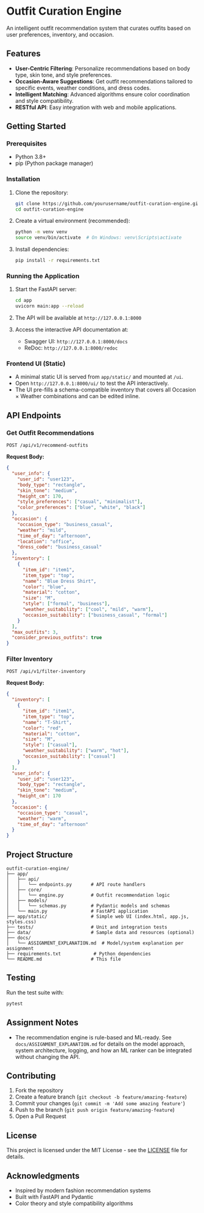 # Outfit Curation Engine

An intelligent outfit recommendation system that curates outfits based on user preferences, inventory, and occasion.

## Features

- **User-Centric Filtering**: Personalize recommendations based on body type, skin tone, and style preferences.
- **Occasion-Aware Suggestions**: Get outfit recommendations tailored to specific events, weather conditions, and dress codes.
- **Intelligent Matching**: Advanced algorithms ensure color coordination and style compatibility.
- **RESTful API**: Easy integration with web and mobile applications.

## Getting Started

### Prerequisites

- Python 3.8+
- pip (Python package manager)

### Installation

1. Clone the repository:
   ```bash
   git clone https://github.com/yourusername/outfit-curation-engine.git
   cd outfit-curation-engine
   ```

2. Create a virtual environment (recommended):
   ```bash
   python -m venv venv
   source venv/bin/activate  # On Windows: venv\Scripts\activate
   ```

3. Install dependencies:
   ```bash
   pip install -r requirements.txt
   ```

### Running the Application

1. Start the FastAPI server:
   ```bash
   cd app
   uvicorn main:app --reload
   ```

2. The API will be available at `http://127.0.0.1:8000`

3. Access the interactive API documentation at:
   - Swagger UI: `http://127.0.0.1:8000/docs`
   - ReDoc: `http://127.0.0.1:8000/redoc`

### Frontend UI (Static)

- A minimal static UI is served from `app/static/` and mounted at `/ui`.
- Open `http://127.0.0.1:8000/ui/` to test the API interactively.
- The UI pre-fills a schema-compatible inventory that covers all Occasion × Weather combinations and can be edited inline.

## API Endpoints

### Get Outfit Recommendations

```http
POST /api/v1/recommend-outfits
```

**Request Body:**
```json
{
  "user_info": {
    "user_id": "user123",
    "body_type": "rectangle",
    "skin_tone": "medium",
    "height_cm": 170,
    "style_preferences": ["casual", "minimalist"],
    "color_preferences": ["blue", "white", "black"]
  },
  "occasion": {
    "occasion_type": "business_casual",
    "weather": "mild",
    "time_of_day": "afternoon",
    "location": "office",
    "dress_code": "business_casual"
  },
  "inventory": [
    {
      "item_id": "item1",
      "item_type": "top",
      "name": "Blue Dress Shirt",
      "color": "blue",
      "material": "cotton",
      "size": "M",
      "style": ["formal", "business"],
      "weather_suitability": ["cool", "mild", "warm"],
      "occasion_suitability": ["business_casual", "formal"]
    }
  ],
  "max_outfits": 3,
  "consider_previous_outfits": true
}
```

### Filter Inventory

```http
POST /api/v1/filter-inventory
```

**Request Body:**
```json
{
  "inventory": [
    {
      "item_id": "item1",
      "item_type": "top",
      "name": "T-Shirt",
      "color": "red",
      "material": "cotton",
      "size": "M",
      "style": ["casual"],
      "weather_suitability": ["warm", "hot"],
      "occasion_suitability": ["casual"]
    }
  ],
  "user_info": {
    "user_id": "user123",
    "body_type": "rectangle",
    "skin_tone": "medium",
    "height_cm": 170
  },
  "occasion": {
    "occasion_type": "casual",
    "weather": "warm",
    "time_of_day": "afternoon"
  }
}
```

## Project Structure

```
outfit-curation-engine/
├── app/
│   ├── api/
│   │   └── endpoints.py       # API route handlers
│   ├── core/
│   │   └── engine.py          # Outfit recommendation logic
│   ├── models/
│   │   └── schemas.py         # Pydantic models and schemas
│   └── main.py                # FastAPI application
├── app/static/                # Simple web UI (index.html, app.js, styles.css)
├── tests/                     # Unit and integration tests
├── data/                      # Sample data and resources (optional)
├── docs/
│   └── ASSIGNMENT_EXPLANATION.md  # Model/system explanation per assignment
├── requirements.txt            # Python dependencies
└── README.md                  # This file
```

## Testing

Run the test suite with:

```bash
pytest
```

## Assignment Notes

- The recommendation engine is rule-based and ML-ready. See `docs/ASSIGNMENT_EXPLANATION.md` for details on the model approach, system architecture, logging, and how an ML ranker can be integrated without changing the API.


## Contributing

1. Fork the repository
2. Create a feature branch (`git checkout -b feature/amazing-feature`)
3. Commit your changes (`git commit -m 'Add some amazing feature'`)
4. Push to the branch (`git push origin feature/amazing-feature`)
5. Open a Pull Request

## License

This project is licensed under the MIT License - see the [LICENSE](LICENSE) file for details.

## Acknowledgments

- Inspired by modern fashion recommendation systems
- Built with FastAPI and Pydantic
- Color theory and style compatibility algorithms
